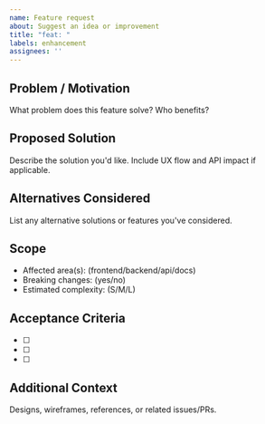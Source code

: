 ```yaml
---
name: Feature request
about: Suggest an idea or improvement
title: "feat: "
labels: enhancement
assignees: ''
---
```


## Problem / Motivation

What problem does this feature solve? Who benefits?

## Proposed Solution

Describe the solution you'd like. Include UX flow and API impact if applicable.

## Alternatives Considered

List any alternative solutions or features you've considered.

## Scope

- Affected area(s): (frontend/backend/api/docs)
- Breaking changes: (yes/no)
- Estimated complexity: (S/M/L)

## Acceptance Criteria

- [ ] 
- [ ] 
- [ ] 

## Additional Context

Designs, wireframes, references, or related issues/PRs.


